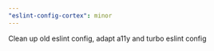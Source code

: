 ```yaml
---
"eslint-config-cortex": minor
---
```


Clean up old eslint config, adapt a11y and turbo eslint config

